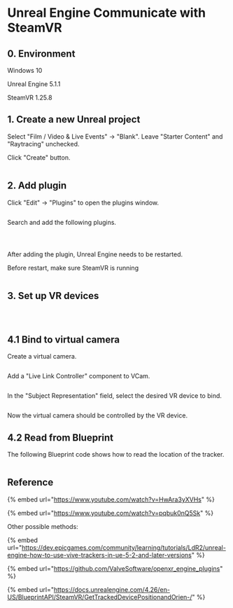 # Unreal Engine Communicate with SteamVR

## 0. Environment

Windows 10

Unreal Engine 5.1.1

SteamVR 1.25.8

## 1. Create a new Unreal project

Select "Film / Video & Live Events" -> "Blank". Leave "Starter Content" and "Raytracing" unchecked.

Click "Create" button.

<figure><img src="../.gitbook/assets/image (13) (2).png" alt=""><figcaption></figcaption></figure>

## 2. Add plugin

Click "Edit" -> "Plugins" to open the plugins window.

<figure><img src="../.gitbook/assets/image (14) (1).png" alt=""><figcaption></figcaption></figure>

Search and add the following plugins.



<figure><img src="../.gitbook/assets/image (9) (2) (2) (1).png" alt=""><figcaption></figcaption></figure>

<figure><img src="../.gitbook/assets/image (8) (2).png" alt=""><figcaption></figcaption></figure>

<figure><img src="../.gitbook/assets/image (1) (7).png" alt=""><figcaption></figcaption></figure>



After adding the plugin, Unreal Engine needs to be restarted.

Before restart, make sure SteamVR is running

<figure><img src="../.gitbook/assets/image (10) (2).png" alt=""><figcaption></figcaption></figure>

## 3. Set up VR devices



<figure><img src="../.gitbook/assets/image (3) (1) (1) (1) (1) (1) (1) (1) (1) (1).png" alt=""><figcaption></figcaption></figure>

<figure><img src="../.gitbook/assets/image (2) (1) (1) (3).png" alt=""><figcaption></figcaption></figure>

<figure><img src="../.gitbook/assets/image (18) (1) (2).png" alt=""><figcaption></figcaption></figure>

## 4.1 Bind to virtual camera

Create a virtual camera.

<figure><img src="../.gitbook/assets/image (7) (3).png" alt=""><figcaption></figcaption></figure>

Add a "Live Link Controller" component to VCam.

<figure><img src="../.gitbook/assets/image (2) (1) (1) (4).png" alt=""><figcaption></figcaption></figure>

In the "Subject Representation" field, select the desired VR device to bind.

<figure><img src="../.gitbook/assets/image (11) (2).png" alt=""><figcaption></figcaption></figure>

Now the virtual camera should be controlled by the VR device.



## 4.2 Read from Blueprint

The following Blueprint code shows how to read the location of the tracker.

<figure><img src="../.gitbook/assets/image (189).png" alt=""><figcaption></figcaption></figure>



## Reference

{% embed url="https://www.youtube.com/watch?v=HwAra3yXVHs" %}

{% embed url="https://www.youtube.com/watch?v=pqbuk0nQ5Sk" %}

Other possible methods:

{% embed url="https://dev.epicgames.com/community/learning/tutorials/LdR2/unreal-engine-how-to-use-vive-trackers-in-ue-5-2-and-later-versions" %}

{% embed url="https://github.com/ValveSoftware/openxr_engine_plugins" %}

{% embed url="https://docs.unrealengine.com/4.26/en-US/BlueprintAPI/SteamVR/GetTrackedDevicePositionandOrien-/" %}
